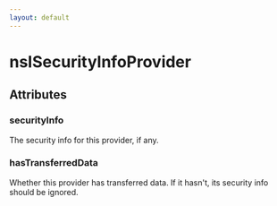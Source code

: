 ```yaml
---
layout: default
---
```


# nsISecurityInfoProvider #

## Attributes ##

### securityInfo ###

The security info for this provider, if any.


### hasTransferredData ###

Whether this provider has transferred data.  If it hasn't, its
security info should be ignored.

